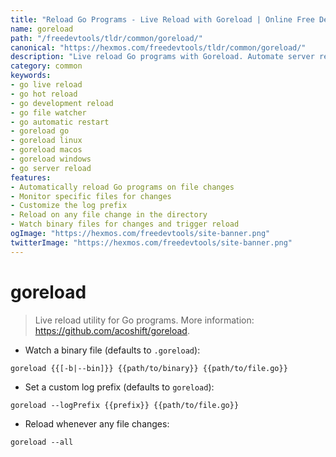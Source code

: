 ```yaml
---
title: "Reload Go Programs - Live Reload with Goreload | Online Free DevTools by Hexmos"
name: goreload
path: "/freedevtools/tldr/common/goreload/"
canonical: "https://hexmos.com/freedevtools/tldr/common/goreload/"
description: "Live reload Go programs with Goreload. Automate server restarts and speed up development with hot reloading. Free online tool, no registration required."
category: common
keywords:
- go live reload
- go hot reload
- go development reload
- go file watcher
- go automatic restart
- goreload go
- goreload linux
- goreload macos
- goreload windows
- go server reload
features:
- Automatically reload Go programs on file changes
- Monitor specific files for changes
- Customize the log prefix
- Reload on any file change in the directory
- Watch binary files for changes and trigger reload
ogImage: "https://hexmos.com/freedevtools/site-banner.png"
twitterImage: "https://hexmos.com/freedevtools/site-banner.png"
---
```


# goreload

> Live reload utility for Go programs.
> More information: <https://github.com/acoshift/goreload>.

- Watch a binary file (defaults to `.goreload`):

`goreload {{[-b|--bin]}} {{path/to/binary}} {{path/to/file.go}}`

- Set a custom log prefix (defaults to `goreload`):

`goreload --logPrefix {{prefix}} {{path/to/file.go}}`

- Reload whenever any file changes:

`goreload --all`
